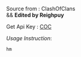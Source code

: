 Source from : ClashOfClans
<br>
 && **Edited by Reighpuy**

Get Api Key : [COC](https://developer.clashofclans.com/)

*Usage Instruction*:
```
hm
```
